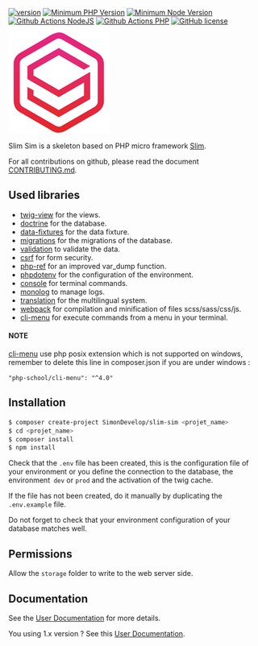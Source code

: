 [![version](https://img.shields.io/badge/Version-2.1.2-brightgreen.svg)](https://github.com/SimonDevelop/slim-sim/releases/tag/2.1.2)
[![Minimum PHP Version](https://img.shields.io/badge/php-%3E%3D%207.2-8892BF.svg)](https://php.net/)
[![Minimum Node Version](https://img.shields.io/badge/node-%3E%3D%2012-brightgreen.svg)](https://nodejs.org/en/)
[![Github Actions NodeJS](https://github.com/SimonDevelop/slim-sim/workflows/NodeJS/badge.svg)](https://github.com/SimonDevelop/slim-sim/actions)
[![Github Actions PHP](https://github.com/SimonDevelop/slim-sim/workflows/PHP/badge.svg)](https://github.com/SimonDevelop/slim-sim/actions)
[![GitHub license](https://img.shields.io/badge/License-MIT-blue.svg)](https://github.com/SimonDevelop/slim-sim/blob/master/LICENSE)

![](https://github.com/SimonDevelop/slim-sim/raw/master/assets/img/logo.png)

Slim Sim is a skeleton based on PHP micro framework [Slim](https://www.slimframework.com/).

For all contributions on github, please read the document [CONTRIBUTING.md](https://github.com/SimonDevelop/slim-sim/blob/master/.github/CONTRIBUTING.md).


## Used libraries

- [twig-view](https://github.com/slimphp/Twig-View) for the views.
- [doctrine](https://github.com/doctrine/doctrine2) for the database.
- [data-fixtures](https://github.com/doctrine/data-fixtures) for the data fixture.
- [migrations](https://github.com/doctrine/migrations) for the migrations of the database.
- [validation](https://github.com/Respect/Validation) to validate the data.
- [csrf](https://github.com/slimphp/Slim-Csrf) for form security.
- [php-ref](https://github.com/digitalnature/php-ref) for an improved var_dump function.
- [phpdotenv](https://github.com/vlucas/phpdotenv) for the configuration of the environment.
- [console](https://github.com/symfony/console) for terminal commands.
- [monolog](https://github.com/Seldaek/monolog) to manage logs.
- [translation](https://github.com/symfony/translation) for the multilingual system.
- [webpack](https://github.com/webpack/webpack) for compilation and minification of files scss/sass/css/js.
- [cli-menu](https://github.com/php-school/cli-menu) for execute commands from a menu in your terminal.

#### NOTE
[cli-menu](https://github.com/php-school/cli-menu) use php posix extension which is not supported on windows, remember to delete this line in composer.json if you are under windows :
```
"php-school/cli-menu": "^4.0"
```

## Installation

```bash
$ composer create-project SimonDevelop/slim-sim <projet_name>
$ cd <projet_name>
$ composer install
$ npm install
```
Check that the `.env` file has been created, this is the configuration file of your environment or you define the connection to the database, the environment` dev` or `prod` and the activation of the twig cache.

If the file has not been created, do it manually by duplicating the `.env.example` file.

Do not forget to check that your environment configuration of your database matches well.


## Permissions

Allow the `storage` folder to write to the web server side.


## Documentation

See the [User Documentation](https://slim-sim.netlify.app/) for more details.

You using 1.x version ? See this [User Documentation](https://slim-sim-v1.netlify.app/).
